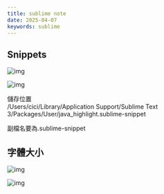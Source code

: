 ```yaml
---
title: sublime note
date: 2025-04-07
keywords: sublime
---
```

## Snippets
![img]({{site.imgurl}}/sublime/sublime_snippet1.png)

![img]({{site.imgurl}}/sublime/sublime_snippet2.png)

儲存位置  
/Users/cici/Library/Application Support/Sublime Text 3/Packages/User/java_highlight.sublime-snippet

副檔名要為.sublime-snippet

## 字體大小

![img]({{site.imgurl}}/sublime/sublime_fontsize1.png)

![img]({{site.imgurl}}/sublime/sublime_fontsize2.png)
